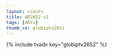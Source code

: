```yaml
--- 
layout: sieutv
title: AR2652 s1
tags: [ARtv]
thumb_re: globiptv2652
---
```

{% include tvadv key="globiptv2652" %} 
